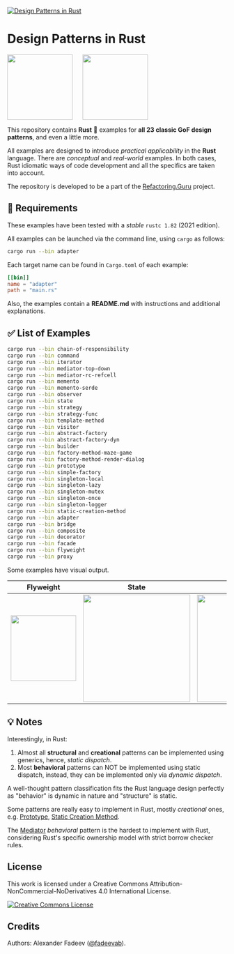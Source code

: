 [![Design Patterns in Rust](https://github.com/fadeevab/design-patterns-rust/workflows/Test%20All%20Patterns/badge.svg)](https://github.com/fadeevab/design-patterns-rust)

# Design Patterns in Rust

[<img width="150" height="150" src="https://avatars.githubusercontent.com/u/8557932?s=200&v=4" align="left" />](https://refactoring.guru)
[<img width="150" height="150" src="https://www.rust-lang.org/logos/rust-logo-512x512.png" style="padding-left:20px" />](https://www.rust-lang.org/)

This repository contains **Rust** 🦀 examples for **all 23 classic GoF design
patterns**, and even a little more.

All examples are designed to introduce _practical applicability_ in the
**Rust** language. There are _conceptual_ and _real-world_ examples.
In both cases, Rust idiomatic ways of code development and all the specifics
are taken into account.

The repository is developed to be a part of the
[Refactoring.Guru](https://refactoring.guru/design-patterns) project.

## 🔧 Requirements

These examples have been tested with a _stable_ `rustc 1.82` (2021 edition).

All examples can be launched via the command line, using `cargo` as follows:

```bash
cargo run --bin adapter
```

Each target name can be found in `Cargo.toml` of each example:

```toml
[[bin]]
name = "adapter"
path = "main.rs"
```

Also, the examples contain a **README.md** with instructions and additional explanations.

## ✅ List of Examples

```bash
cargo run --bin chain-of-responsibility
cargo run --bin command
cargo run --bin iterator
cargo run --bin mediator-top-down
cargo run --bin mediator-rc-refcell
cargo run --bin memento
cargo run --bin memento-serde
cargo run --bin observer
cargo run --bin state
cargo run --bin strategy
cargo run --bin strategy-func
cargo run --bin template-method
cargo run --bin visitor
cargo run --bin abstract-factory
cargo run --bin abstract-factory-dyn
cargo run --bin builder
cargo run --bin factory-method-maze-game
cargo run --bin factory-method-render-dialog
cargo run --bin prototype
cargo run --bin simple-factory
cargo run --bin singleton-local
cargo run --bin singleton-lazy
cargo run --bin singleton-mutex
cargo run --bin singleton-once
cargo run --bin singleton-logger
cargo run --bin static-creation-method
cargo run --bin adapter
cargo run --bin bridge
cargo run --bin composite
cargo run --bin decorator
cargo run --bin facade
cargo run --bin flyweight
cargo run --bin proxy
```

Some examples have visual output.

| Flyweight | State | Command |
| --------- | ----- | ------- |
| [<img width="150" src="structural/flyweight/res/forest.svg"/>](structural/flyweight) | [<img width="246" src="behavioral/state/images/playing.png"/>](behavioral/state) | [<img width="246" src="behavioral/command/res/editor.png"/>](behavioral/command) |

## 💡 Notes

Interestingly, in Rust:

1. Almost all **structural** and **creational** patterns can be implemented
   using generics, hence, _static dispatch_.
2. Most **behavioral** patterns can NOT be implemented using static dispatch,
   instead, they can be implemented only via _dynamic dispatch_.

A well-thought pattern classification fits the Rust language design perfectly
as "behavior" is dynamic in nature and "structure" is static.

Some patterns are really easy to implement in Rust, mostly
_creational_ ones, e.g.
[Prototype](creational/prototype),
[Static Creation Method](creational/static-creation-method/).

The [Mediator](behavioral/mediator) _behavioral_ pattern
is the hardest to implement with Rust, considering Rust's specific ownership
model with strict borrow checker rules.

## License

This work is licensed under a Creative Commons Attribution-NonCommercial-NoDerivatives 4.0 International License.

<a rel="license" href="http://creativecommons.org/licenses/by-nc-nd/4.0/"><img alt="Creative Commons License" style="border-width:0" src="https://i.creativecommons.org/l/by-nc-nd/4.0/80x15.png" /></a>

## Credits

Authors: Alexander Fadeev ([@fadeevab](https://github.com/fadeevab)).
